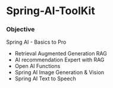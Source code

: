 # Spring-AI-ToolKit
### Objective
Spring AI - Basics to Pro
- Retrieval Augmented Generation RAG
- AI recommendation Expert with RAG
- Open AI Functions
- Spring AI Image Generation & Vision
- Spring AI Text to Speech
